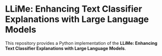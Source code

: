 # LLiMe: Enhancing Text Classifier Explanations with Large Language Models

This repository provides a Python implementation of the **LLiMe: Enhancing Text Classifier Explanations with Large Language Models**.
